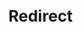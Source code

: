 ﻿---
layout: src/layouts/Redirect.astro
title: Redirect
redirect: https://octopus.com/docs/projects/coordinating-multiple-projects
pubDate:  2023-01-01
navSearch: false
navSitemap: false
navMenu: false
---

